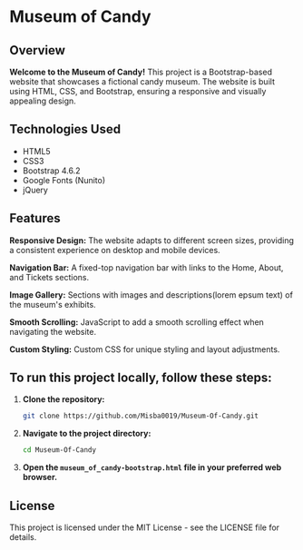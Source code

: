 # Museum of Candy
## Overview
**Welcome to the Museum of Candy!**
This project is a Bootstrap-based website that showcases a fictional candy museum.
The website is built using HTML, CSS, and Bootstrap, ensuring a responsive and visually appealing design.

## Technologies Used

- HTML5
- CSS3
- Bootstrap 4.6.2
- Google Fonts (Nunito)
- jQuery

## Features

**Responsive Design:** 
The website adapts to different screen sizes, providing a consistent experience on desktop and mobile devices.

**Navigation Bar:** 
A fixed-top navigation bar with links to the Home, About, and Tickets sections.

**Image Gallery:** 
Sections with images and descriptions(lorem epsum text) of the museum's exhibits.

**Smooth Scrolling:** 
JavaScript to add a smooth scrolling effect when navigating the website.

**Custom Styling:** 
Custom CSS for unique styling and layout adjustments.

## To run this project locally, follow these steps:
1. **Clone the repository:**
    ```bash
    git clone https://github.com/Misba0019/Museum-Of-Candy.git
    ```

2. **Navigate to the project directory:**
    ```bash
    cd Museum-Of-Candy
    ```

3. **Open the `museum_of_candy-bootstrap.html` file in your preferred web browser.**

## License

This project is licensed under the MIT License - see the LICENSE file for details.